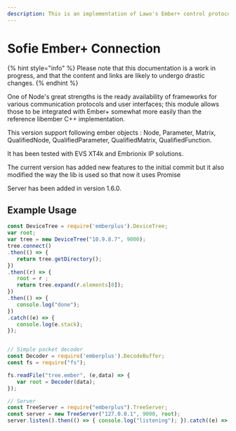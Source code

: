 ```yaml
---
description: This is an implementation of Lawo's Ember+ control protocol for Node.
---
```


# Sofie Ember+ Connection

{% hint style="info" %}
Please note that this documentation is a work in progress, and that the content and links are likely to undergo drastic changes.
{% endhint %}

One of Node's great strengths is the ready availability of frameworks for various communication protocols and user interfaces; this module allows those to be integrated with Ember+ somewhat more easily than the reference libember C++ implementation.

This version support following ember objects : Node, Parameter, Matrix, QualifiedNode, QualifiedParameter, QualifiedMatrix, QualifiedFunction.

It has been tested with EVS XT4k and Embrionix IP solutions.

The current version has added new features to the initial commit but it also modified the way the lib is used so that now it uses Promise

Server has been added in version 1.6.0.

## Example Usage

```javascript
const DeviceTree = require('emberplus').DeviceTree;
var root;
var tree = new DeviceTree("10.9.8.7", 9000);
tree.connect()
.then(() => { 
   return tree.getDirectory();
})
.then((r) => { 
   root = r ;
   return tree.expand(r.elements[0]);
})
.then(() => {
   console.log("done"); 
})
.catch((e) => {
   console.log(e.stack);
});


// Simple packet decoder
const Decoder = require('emberplus').DecodeBuffer;
const fs = require("fs");

fs.readFile("tree.ember", (e,data) => {
   var root = Decoder(data);
});

// Server
const TreeServer = require("emberplus").TreeServer;
const server = new TreeServer("127.0.0.1", 9000, root);
server.listen().then(() => { console.log("listening"); }).catch((e) => { console.log(e.stack); });
```

